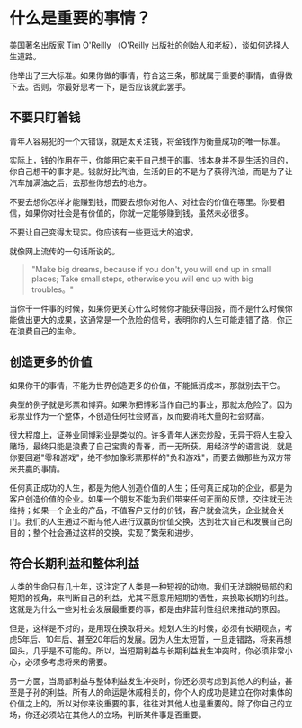 # 什么是重要的事情？

美国著名出版家 Tim O'Reilly （O'Reilly 出版社的创始人和老板），谈如何选择人生道路。

他举出了三大标准。如果你做的事情，符合这三条，那就属于重要的事情，值得做下去。否则，你最好思考一下，是否应该就此罢手。

## 不要只盯着钱

青年人容易犯的一个大错误，就是太关注钱，将金钱作为衡量成功的唯一标准。

实际上，钱的作用在于，你能用它来干自己想干的事。钱本身并不是生活的目的，你自己想干的事才是。钱就好比汽油，生活的目的不是为了获得汽油，而是为了让汽车加满油之后，去那些你想去的地方。

不要去想你怎样才能赚到钱，而要去想你对他人、对社会的价值在哪里。你要相信，如果你对社会是有价值的，你就一定能够赚到钱，虽然未必很多。

不要让自己变得太现实。你应该有一些更远大的追求。

就像网上流传的一句话所说的。

> "Make big dreams, because if you don't, you will end up in small places;
> Take small steps, otherwise you will end up with big troubles。"

当你干一件事的时候，如果你更关心什么时候你才能获得回报，而不是什么时候你能做出更大的成果，这通常是一个危险的信号，表明你的人生可能走错了路，你正在浪费自己的生命。

## 创造更多的价值

如果你干的事情，不能为世界创造更多的价值，不能抵消成本，那就别去干它。

典型的例子就是彩票和博弈。如果你把博彩当作自己的事业，那就太危险了。因为彩票业作为一个整体，不创造任何社会财富，反而要消耗大量的社会财富。

很大程度上，证券业同博彩业是类似的。许多青年人迷恋炒股，无异于将人生投入赌场，最终只能是浪费了自己宝贵的青春，而一无所获。用经济学的语言说，就是你要回避"零和游戏"，绝不参加像彩票那样的"负和游戏"，而要去做那些为双方带来共赢的事情。

任何真正成功的人生，都是为他人创造价值的人生；任何真正成功的企业，都是为客户创造价值的企业。如果一个朋友不能为我们带来任何正面的反馈，交往就无法维持；如果一个企业的产品，不值客户支付的价钱，客户就会流失，企业就会关门。我们的人生通过不断与他人进行双赢的价值交换，达到壮大自己和发展自己的目的；整个社会通过这样的交换，实现了繁荣和进步。

## 符合长期利益和整体利益

人类的生命只有几十年，这注定了人类是一种短视的动物。我们无法跳脱局部的和短期的视角，来判断自己的利益，尤其不愿意用短期的牺牲，来换取长期的利益。这就是为什么一些对社会发展最重要的事，都是由非营利性组织来推动的原因。

但是，这样是不对的，是用现在换取将来。规划人生的时候，必须有长期观点，考虑5年后、10年后、甚至20年后的发展。因为人生太短暂，一旦走错路，将来再想回头，几乎是不可能的。所以，当短期利益与长期利益发生冲突时，你必须非常小心，必须多考虑将来的需要。

另一方面，当局部利益与整体利益发生冲突时，你还必须考虑到其他人的利益，甚至是子孙的利益。所有人的命运是休戚相关的，你个人的成功是建立在你对集体的价值之上的，所以对你来说重要的事，往往对其他人也是重要的。除了你自己的立场，你还必须站在其他人的立场，判断某件事是否重要。

